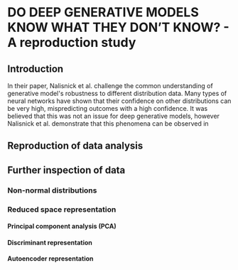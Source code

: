 # DO DEEP GENERATIVE MODELS KNOW WHAT THEY DON’T KNOW? - A reproduction study

## Introduction
In their paper, Nalisnick et al. challenge the common understanding of generative model's robustness to different distribution data. Many types of neural networks have shown that their confidence on other distributions can be very high, mispredicting outcomes with a high confidence. It was believed that this was not an issue for deep generative models, however Nalisnick et al. demonstrate that this phenomena can be observed in 

## Reproduction of data analysis

## Further inspection of data

### Non-normal distributions

### Reduced space representation 

#### Principal component analysis (PCA)

#### Discriminant representation

#### Autoencoder representation
